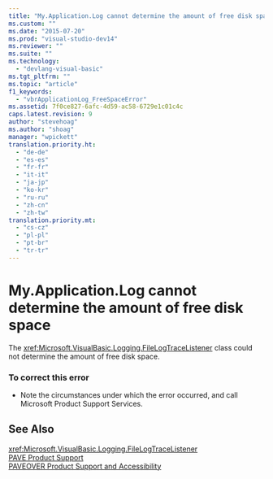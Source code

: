 ```yaml
---
title: "My.Application.Log cannot determine the amount of free disk space"
ms.custom: ""
ms.date: "2015-07-20"
ms.prod: "visual-studio-dev14"
ms.reviewer: ""
ms.suite: ""
ms.technology: 
  - "devlang-visual-basic"
ms.tgt_pltfrm: ""
ms.topic: "article"
f1_keywords: 
  - "vbrApplicationLog_FreeSpaceError"
ms.assetid: 7f0ce827-6afc-4d59-ac58-6729e1c01c4c
caps.latest.revision: 9
author: "stevehoag"
ms.author: "shoag"
manager: "wpickett"
translation.priority.ht: 
  - "de-de"
  - "es-es"
  - "fr-fr"
  - "it-it"
  - "ja-jp"
  - "ko-kr"
  - "ru-ru"
  - "zh-cn"
  - "zh-tw"
translation.priority.mt: 
  - "cs-cz"
  - "pl-pl"
  - "pt-br"
  - "tr-tr"
---
```

# My.Application.Log cannot determine the amount of free disk space
The <xref:Microsoft.VisualBasic.Logging.FileLogTraceListener> class could not determine the amount of free disk space.  
  
### To correct this error  
  
-   Note the circumstances under which the error occurred, and call Microsoft Product Support Services.  
  
## See Also  
 <xref:Microsoft.VisualBasic.Logging.FileLogTraceListener>   
 [PAVE Product Support](http://msdn.microsoft.com/en-us/77e75b8b-817d-45bf-9c38-458930d873b4)   
 [PAVEOVER Product Support and Accessibility](http://msdn.microsoft.com/en-us/14e1d293-7b6d-40a6-bf3e-a92f8ee6c88c)